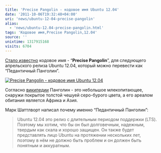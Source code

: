```yaml
---
title: 'Precise Pangolin - кодовое имя Ubuntu 12.04'
date: '2011-10-06T19:32:48+04:00'
uri: 'news/ubuntu-12-04-precise-pangolin'
alias: 
  - 'news/ubuntu-12.04-precise-pangolin.html'
tags: 'Кодовое имя,Precise Pangolin,12.04'
source: ''
unixtime: 1317915168
visits: 6704
---
```

[Стало известно](http://www.markshuttleworth.com/archives/784) кодовое имя - “**Precise Pangolin**”, для следующего апрельского релиза Ubuntu 12.04, который можно перевести как “Педантичный Панголин”.

[![Precise Pangolin - кодовое имя Ubuntu 12.04](img/2011/10/06/19-00/precise-pangolin-6217160759-o.jpg)](img/2011/10/06/19-00/precise-pangolin-6217160759-o.jpg)

Согласно [википедии](http://ru.wikipedia.org/wiki/%D0%9F%D0%B0%D0%BD%D0%B3%D0%BE%D0%BB%D0%B8%D0%BD%D1%8B) Панголин - это небольшое млекопитающее, снаружи покрытое толстой чешуей серо-бурого цвета, а его ареалом обитания является Африка и Азия.

Марк Шаттлворт написал почему именно “Педантичный Панголин”:

> Ubuntu 12.04 это релиз с длительным периодом поддержки (LTS). Поэтому мы хотим, что бы он был долговечным, надежным, твердым как скала и хорошо защищен. Он также будет представлять лицо Ubuntu на протяжении нескольких лет, поэтому в нём не должно быть проблем и он должен быть понятным и аккуратным.
